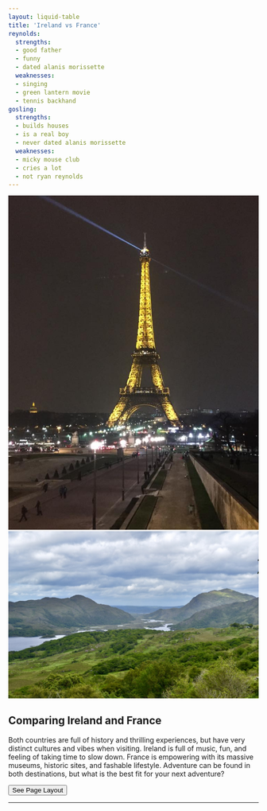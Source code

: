 ```yaml
---
layout: liquid-table
title: 'Ireland vs France'
reynolds:
  strengths:
  - good father
  - funny
  - dated alanis morissette
  weaknesses: 
  - singing
  - green lantern movie
  - tennis backhand 
gosling:
  strengths: 
  - builds houses
  - is a real boy
  - never dated alanis morissette
  weaknesses: 
  - micky mouse club
  - cries a lot
  - not ryan reynolds
---
```





![](/assets/img/paris.jpg)  
![](/assets/img/0F7FBD3B-3579-4ADD-A5BE-6F21D4ACD1A4_1_105_c.jpeg) 


## Comparing Ireland and France

Both countries are full of history and thrilling experiences, but have very distinct cultures and vibes when visiting. Ireland is full of music, fun, and feeling of taking time to slow down. France is empowering with its massive museums, historic sites, and fashable lifestyle. Adventure can be found in both destinations, but what is the best fit for your next adventure? 

<a href="https://github.com/DS4PS/barebones-jekyll/blob/master/_layouts/liquid-table.html" target = "_blank"> 
          <button onclick="href=''"> See Page Layout <i class="fa fa-github 2x" id="github_icon"></i> </button>
</a>

<hr>
